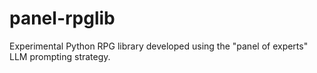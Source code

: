 # panel-rpglib
Experimental Python RPG library developed using the "panel of experts" LLM prompting strategy.

